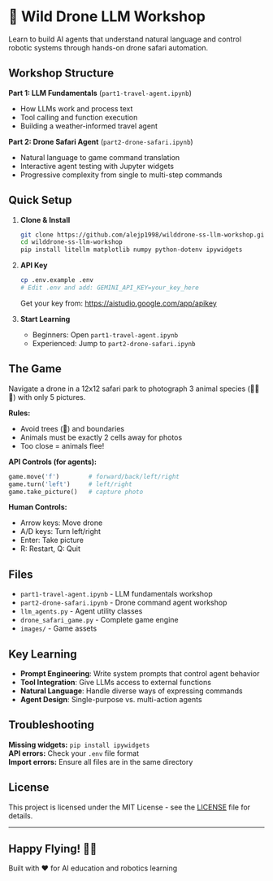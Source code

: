 # 🚁 Wild Drone LLM Workshop

Learn to build AI agents that understand natural language and control robotic systems through hands-on drone safari automation.

## Workshop Structure

**Part 1: LLM Fundamentals** (`part1-travel-agent.ipynb`)
- How LLMs work and process text
- Tool calling and function execution
- Building a weather-informed travel agent

**Part 2: Drone Safari Agent** (`part2-drone-safari.ipynb`)
- Natural language to game command translation
- Interactive agent testing with Jupyter widgets
- Progressive complexity from single to multi-step commands

## Quick Setup

1. **Clone & Install**

   ```bash
   git clone https://github.com/alejp1998/wilddrone-ss-llm-workshop.git
   cd wilddrone-ss-llm-workshop
   pip install litellm matplotlib numpy python-dotenv ipywidgets
   ```

2. **API Key**

   ```bash
   cp .env.example .env
   # Edit .env and add: GEMINI_API_KEY=your_key_here
   ```

   Get your key from: <https://aistudio.google.com/app/apikey>

3. **Start Learning**

   - Beginners: Open `part1-travel-agent.ipynb`
   - Experienced: Jump to `part2-drone-safari.ipynb`

## The Game

Navigate a drone in a 12x12 safari park to photograph 3 animal species (🦓🐘🦌) with only 5 pictures.

**Rules:**

- Avoid trees (🌳) and boundaries 
- Animals must be exactly 2 cells away for photos
- Too close = animals flee!

**API Controls (for agents):**

```python
game.move('f')        # forward/back/left/right  
game.turn('left')     # left/right
game.take_picture()   # capture photo
```

**Human Controls:**

- Arrow keys: Move drone
- A/D keys: Turn left/right  
- Enter: Take picture
- R: Restart, Q: Quit

## Files

- `part1-travel-agent.ipynb` - LLM fundamentals workshop
- `part2-drone-safari.ipynb` - Drone command agent workshop  
- `llm_agents.py` - Agent utility classes
- `drone_safari_game.py` - Complete game engine
- `images/` - Game assets

## Key Learning

- **Prompt Engineering**: Write system prompts that control agent behavior
- **Tool Integration**: Give LLMs access to external functions
- **Natural Language**: Handle diverse ways of expressing commands
- **Agent Design**: Single-purpose vs. multi-action agents

## Troubleshooting

**Missing widgets:** `pip install ipywidgets`  
**API errors:** Check your `.env` file format  
**Import errors:** Ensure all files are in the same directory

## License

This project is licensed under the MIT License - see the [LICENSE](LICENSE) file for details.

---

## Happy Flying! 🚁📸

Built with ❤️ for AI education and robotics learning
